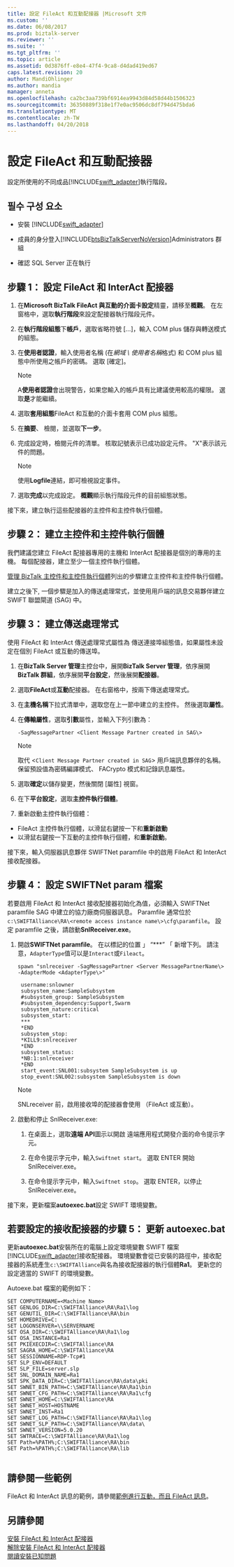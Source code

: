 ```yaml
---
title: 設定 FileAct 和互動配接器 |Microsoft 文件
ms.custom: ''
ms.date: 06/08/2017
ms.prod: biztalk-server
ms.reviewer: ''
ms.suite: ''
ms.tgt_pltfrm: ''
ms.topic: article
ms.assetid: 0d3876ff-e8e4-47f4-9ca8-d4dad419ed67
caps.latest.revision: 20
author: MandiOhlinger
ms.author: mandia
manager: anneta
ms.openlocfilehash: ca2bc3aa739bf6914ea9943d84d58d44b1506323
ms.sourcegitcommit: 36350889f318e1f7e0ac9506dc8df794d475bda6
ms.translationtype: MT
ms.contentlocale: zh-TW
ms.lasthandoff: 04/20/2018
---
```

# <a name="configure-the-fileact-and-interact-adapter"></a>設定 FileAct 和互動配接器
設定所使用的不同成品[!INCLUDE[swift_adapter](../../includes/swift-adapter-md.md)]執行階段。 

  
## <a name="prerequisites"></a>필수 구성 요소  
   
-   安裝 [!INCLUDE[swift_adapter](../../includes/swift-adapter-md.md)]
  
-   成員的身分登入[!INCLUDE[btsBizTalkServerNoVersion](../../includes/btsbiztalkservernoversion-md.md)]Administrators 群組
  
-   確認 SQL Server 正在執行
  
## <a name="step-1-configure-the-fileact-and-interact-adapter"></a>步驟 1： 設定 FileAct 和 InterAct 配接器  
  
1.  在**Microsoft BizTalk FileAct 與互動的介面卡設定**精靈，請移至**概觀**。 在左窗格中，選取**執行階段**來設定配接器執行階段元件。  
  
2.  在**執行階段組態**下**帳戶**，選取省略符號 […]，輸入 COM plus 儲存與轉送模式的組態。  
  
3.  在**使用者認證**，輸入使用者名稱 (在*網域 \ 使用者名稱*格式) 和 COM plus 組態中所使用之帳戶的密碼。 選取 [確定]。  
  
    > [!NOTE]
    >  A**使用者認證**會出現警告，如果您輸入的帳戶具有比建議使用較高的權限。 選取**是**才能繼續。
  
4.  選取**套用組態**FileAct 和互動的介面卡套用 COM plus 組態。  
  
5.  在**摘要**、 檢閱，並選取**下一步**。  
  
6.  完成設定時，檢閱元件的清單。 核取記號表示已成功設定元件。 "X"表示該元件的問題。  
  
    > [!NOTE]
    >  使用**Logfile**連結，即可檢視設定事件。  
  
7.  選取**完成**以完成設定。 **概觀**顯示執行階段元件的目前組態狀態。  

接下來，建立執行這些配接器的主控件和主控件執行個體。

## <a name="step-2-create-the-host-and-host-instances"></a>步驟 2： 建立主控件和主控件執行個體

我們建議您建立 FileAct 配接器專用的主機和 InterAct 配接器是個別的專用的主機。 每個配接器，建立至少一個主控件執行個體。  

[管理 BizTalk 主控件和主控件執行個體](../../core/managing-biztalk-hosts-and-host-instances.md)列出的步驟建立主控件和主控件執行個體。 

建立之後下, 一個步驟是加入的傳送處理常式，並使用用戶端的訊息交易夥伴建立 SWIFT 聯盟閘道 (SAG) 中。

## <a name="step-3-create-the-send-handler"></a>步驟 3： 建立傳送處理常式

使用 FileAct 和 InterAct 傳送處理常式屬性為 傳送連接埠組態值，如果屬性未設定在個別 FileAct 或互動的傳送埠。 
  
1.  在**BizTalk Server 管理**主控台中，展開**BizTalk Server 管理**，依序展開**BizTalk 群組**，依序展開**平台設定**，然後展開**配接器**。  
  
2.  選取**FileAct**或**互動**配接器。 在右窗格中，按兩下傳送處理常式。  
  
3.  在**主機名稱**下拉式清單中，選取您在上一節中建立的主控件。 然後選取**屬性**。  
  
4.  在**傳輸屬性**，選取**引數**屬性，並輸入下列引數為：  
  
     `-SagMessagePartner <Client Message Partner created in SAG\>`
  
    > [!NOTE]
    >  取代 <`Client Message Partner created in SAG`> 用戶端訊息夥伴的名稱。 保留預設值為密碼編譯模式、 FACrypto 模式和記錄訊息屬性。  
  
5.  選取**確定**以儲存變更，然後關閉 [屬性] 視窗。 
  
6.  在下**平台設定**，選取**主控件執行個體**。  
  
7. 重新啟動主控件執行個體： 

  - FileAct 主控件執行個體，以滑鼠右鍵按一下和**重新啟動**
  - 以滑鼠右鍵按一下互動的主控件執行個體，和**重新啟動**。  

接下來，輸入伺服器訊息夥伴 SWIFTNet paramfile 中的啟用 FileAct 和 InterAct 接收配接器。
  
## <a name="step-4-configure-the-swiftnet-param-file"></a>步驟 4： 設定 SWIFTNet param 檔案

若要啟用 FileAct 和 InterAct 接收配接器初始化為值，必須輸入 SWIFTNet paramfile SAG 中建立的協力廠商伺服器訊息。 Paramfile 通常位於`c:\SWIFTAlliance\RA\<remote access instance name\>\cfg\paramfile`。 設定 paramfile 之後，請啟動**SnlReceiver.exe**。  
  
1. 開啟**SWIFTNet paramfile**。 在以標記的位置 」 “***” 「 新增下列。 請注意，`AdapterType`值可以是`Interact`或`Fileact`。  
  
     ```spawn "snlreceiver -SagMessagePartner <Server MessagePartnerName\> -AdapterMode <AdapterType\>"```  
       
  
   ```  
    username:snlowner  
    subsystem_name:SampleSubsystem  
    #subsystem_group: SampleSubsystem  
    #subsystem_dependency:Support,Swarm  
    subsystem_nature:critical  
    subsystem_start:  
    ***  
    *END  
    subsystem_stop:  
    *KILL9:snlreceiver  
    *END  
    subsystem_status:  
    *NB:1:snlreceiver  
    *END  
    start_event:SNL001:subsystem SampleSubsystem is up  
    stop_event:SNL002:subsystem SampleSubsystem is down  
   ```  
  
   > [!NOTE]
    >  SNLreceiver 前，啟用接收埠的配接器會使用 （FileAct 或互動）。  
  
2. 啟動和停止 SnlReceiver.exe:

    1.  在桌面上，選取**遠端 API**圖示以開啟 遠端應用程式開發介面的命令提示字元。  
  
    2.  在命令提示字元中，輸入`Swiftnet start`。 選取 ENTER 開始 SnlReceiver.exe。  
  
    3.  在命令提示字元中，輸入`Swiftnet stop`。 選取 ENTER，以停止 SnlReceiver.exe。  

  
接下來，更新檔案**autoexec.bat**設定 SWIFT 環境變數。

## <a name="step-5-update-autoexecbat-to-configure-the-receive-adapters"></a>若要設定的接收配接器的步驟 5： 更新 autoexec.bat

更新**autoexec.bat**安裝所在的電腦上設定環境變數 SWIFT 檔案[!INCLUDE[swift_adapter](../../includes/swift-adapter-md.md)]接收配接器。 環境變數會從已安裝的路徑中，接收配接器的系統產生`c:\SWIFTAlliance`與名為接收配接器的執行個體**Ra1**。 更新您的設定適當的 SWIFT 的環境變數。  
  
 Autoexe.bat 檔案的範例如下：
  
```  
SET COMPUTERNAME=<Machine Name>  
SET GENLOG_DIR=C:\SWIFTAlliance\RA\Ra1\log  
SET GENUTIL_DIR=C:\SWIFTAlliance\RA\bin  
SET HOMEDRIVE=C:  
SET LOGONSERVER=\\SERVERNAME  
SET OSA_DIR=C:\SWIFTAlliance\RA\Ra1\log  
SET OSA_INSTANCE=Ra1  
SET PKIEXECDIR=C:\SWIFTAlliance\RA  
SET SAGRA_HOME=C:\SWIFTAlliance\RA  
SET SESSIONNAME=RDP-Tcp#1  
SET SLP_ENV=DEFAULT  
SET SLP_FILE=server.slp  
SET SNL_DOMAIN_NAME=Ra1  
SET SPK_DATA_DIR=C:\SWIFTAlliance\RA\data\pki  
SET SWNET_BIN_PATH=C:\SWIFTAlliance\RA\Ra1\bin  
SET SWNET_CFG_PATH=C:\SWIFTAlliance\RA\Ra1\cfg  
SET SWNET_HOME=C:\SWIFTAlliance\RA  
SET SWNET_HOST=HOSTNAME  
SET SWNET_INST=Ra1  
SET SWNET_LOG_PATH=C:\SWIFTAlliance\RA\Ra1\log  
SET SWNET_SLP_PATH=C:\SWIFTAlliance\RA\data\  
SET SWNET_VERSION=5.0.20  
SET SWTRACE=C:\SWIFTAlliance\RA\Ra1\log  
SET Path=%PATH%;C:\SWIFTAlliance\RA\bin  
SET Path=%PATH%;C:\SWIFTAlliance\RA\lib  
  
```  
  
## <a name="see-some-examples"></a>請參閱一些範例
FileAct 和 InterAct 訊息的範例，請參閱[範例進行互動，而且 FileAct 訊息](../../adapters-and-accelerators/fileact-interact/sample-interact-and-fileact-messages.md)。  
  
## <a name="see-also"></a>另請參閱  

[安裝 FileAct 和 InterAct 配接器](../../adapters-and-accelerators/fileact-interact/install-the-fileact-and-interact-adapter.md)  
[解除安裝 FileAct 和 InterAct 配接器](../../adapters-and-accelerators/fileact-interact/uninstall-or-repair-the-fileact-and-interact-adapter.md)  
[閱讀安裝已知問題](../../adapters-and-accelerators/fileact-interact/read-the-installation-known-issues.md)
